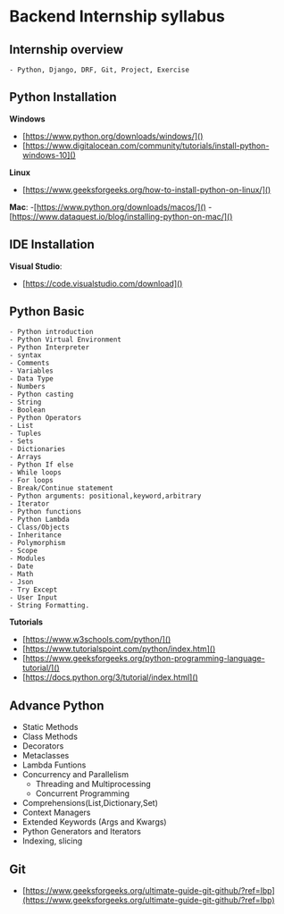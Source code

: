 
# Backend Internship syllabus

## Internship  overview
	- Python, Django, DRF, Git, Project, Exercise

## Python Installation
   **Windows**
 - [https://www.python.org/downloads/windows/]()
 - [https://www.digitalocean.com/community/tutorials/install-python-windows-10]()

**Linux**
 - [https://www.geeksforgeeks.org/how-to-install-python-on-linux/]()
  
  **Mac**:
        -[https://www.python.org/downloads/macos/]()
        -[https://www.dataquest.io/blog/installing-python-on-mac/]()

## IDE Installation
**Visual Studio**:

 - [https://code.visualstudio.com/download]()

## Python Basic
    - Python introduction
    - Python Virtual Environment
    - Python Interpreter
    - syntax
    - Comments
    - Variables
    - Data Type
    - Numbers
    - Python casting
    - String
    - Boolean
    - Python Operators
    - List
    - Tuples
    - Sets
    - Dictionaries
    - Arrays
    - Python If else
    - While loops
    - For loops
    - Break/Continue statement
    - Python arguments: positional,keyword,arbitrary
    - Iterator
    - Python functions
    - Python Lambda
    - Class/Objects
    - Inheritance
    - Polymorphism
    - Scope
    - Modules
    - Date
    - Math
    - Json
    - Try Except
    - User Input
    - String Formatting.

   **Tutorials**
   - [https://www.w3schools.com/python/]()
   - [https://www.tutorialspoint.com/python/index.htm]()
   - [https://www.geeksforgeeks.org/python-programming-language-tutorial/]()
   - [https://docs.python.org/3/tutorial/index.html]()

## Advance Python
- Static Methods
- Class Methods
- Decorators
- Metaclasses
- Lambda Funtions
- Concurrency and Parallelism
    - Threading and Multiprocessing
    - Concurrent Programming
- Comprehensions(List,Dictionary,Set)
- Context Managers
- Extended Keywords (Args and Kwargs)
- Python Generators and Iterators
- Indexing, slicing

## Git
 - [https://www.geeksforgeeks.org/ultimate-guide-git-github/?ref=lbp](https://www.geeksforgeeks.org/ultimate-guide-git-github/?ref=lbp)



